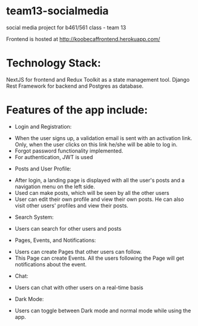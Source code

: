 # team13-socialmedia
social media project for b461/561 class - team 13

Frontend is hosted at http://koobecaffrontend.herokuapp.com/

# Technology Stack:

NextJS for frontend and Redux Toolkit as a state management tool. Django Rest Framework for backend and Postgres as database.

# Features of the app include:

* Login and Registration:
- When the user signs up, a validation email is sent with an activation link. Only, when the user clicks on this link he/she will be able to log in.
- Forgot password functionality implemented.
- For authentication, JWT is used

* Posts and User Profile:
- After login, a landing page is displayed with all the user's posts and a navigation menu on the left side.
- Used can make posts, which will be seen by all the other users
- User can edit their own profile and view their own posts. He can also visit other users' profiles and view their posts.

* Search System:
- Users can search for other users and posts

* Pages, Events, and Notifications:
- Users can create Pages that other users can follow.
- This Page can create Events. All the users following the Page will get notifications about the event. 

* Chat: 
- Users can chat with other users on a real-time basis

* Dark Mode:
- Users can toggle between Dark mode and normal mode while using the app.

